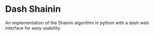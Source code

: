 # Dash Shainin
An implementation of the Shainin algorithm in python with a dash web interface for easy usability.
